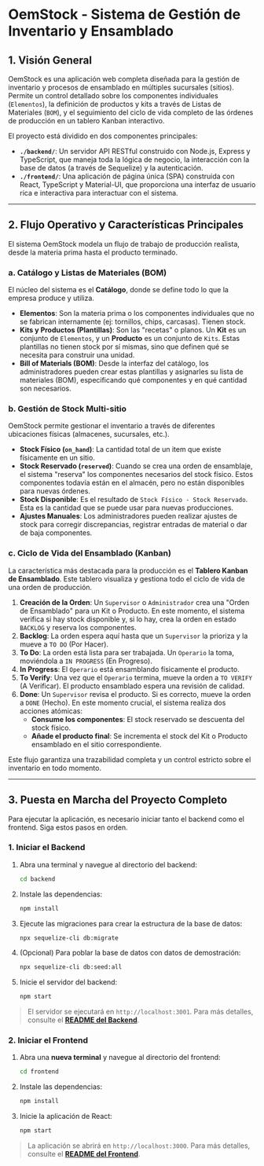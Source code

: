 # OemStock - Sistema de Gestión de Inventario y Ensamblado

## 1. Visión General

OemStock es una aplicación web completa diseñada para la gestión de inventario y procesos de ensamblado en múltiples sucursales (sitios). Permite un control detallado sobre los componentes individuales (`Elementos`), la definición de productos y kits a través de Listas de Materiales (`BOM`), y el seguimiento del ciclo de vida completo de las órdenes de producción en un tablero Kanban interactivo.

El proyecto está dividido en dos componentes principales:

- **`./backend/`**: Un servidor API RESTful construido con Node.js, Express y TypeScript, que maneja toda la lógica de negocio, la interacción con la base de datos (a través de Sequelize) y la autenticación.
- **`./frontend/`**: Una aplicación de página única (SPA) construida con React, TypeScript y Material-UI, que proporciona una interfaz de usuario rica e interactiva para interactuar con el sistema.

---

## 2. Flujo Operativo y Características Principales

El sistema OemStock modela un flujo de trabajo de producción realista, desde la materia prima hasta el producto terminado.

### a. Catálogo y Listas de Materiales (BOM)

El núcleo del sistema es el **Catálogo**, donde se define todo lo que la empresa produce y utiliza.

- **Elementos**: Son la materia prima o los componentes individuales que no se fabrican internamente (ej: tornillos, chips, carcasas). Tienen stock.
- **Kits y Productos (Plantillas)**: Son las "recetas" o planos. Un **Kit** es un conjunto de `Elementos`, y un **Producto** es un conjunto de `Kits`. Estas plantillas no tienen stock por sí mismas, sino que definen qué se necesita para construir una unidad.
- **Bill of Materials (BOM)**: Desde la interfaz del catálogo, los administradores pueden crear estas plantillas y asignarles su lista de materiales (BOM), especificando qué componentes y en qué cantidad son necesarios.

### b. Gestión de Stock Multi-sitio

OemStock permite gestionar el inventario a través de diferentes ubicaciones físicas (almacenes, sucursales, etc.).

- **Stock Físico (`on_hand`)**: La cantidad total de un item que existe físicamente en un sitio.
- **Stock Reservado (`reserved`)**: Cuando se crea una orden de ensamblaje, el sistema "reserva" los componentes necesarios del stock físico. Estos componentes todavía están en el almacén, pero no están disponibles para nuevas órdenes.
- **Stock Disponible**: Es el resultado de `Stock Físico - Stock Reservado`. Esta es la cantidad que se puede usar para nuevas producciones.
- **Ajustes Manuales**: Los administradores pueden realizar ajustes de stock para corregir discrepancias, registrar entradas de material o dar de baja componentes.

### c. Ciclo de Vida del Ensamblado (Kanban)

La característica más destacada para la producción es el **Tablero Kanban de Ensamblado**. Este tablero visualiza y gestiona todo el ciclo de vida de una orden de producción.

1.  **Creación de la Orden**: Un `Supervisor` o `Administrador` crea una "Orden de Ensamblado" para un Kit o Producto. En este momento, el sistema verifica si hay stock disponible y, si lo hay, crea la orden en estado `BACKLOG` y reserva los componentes.
2.  **Backlog**: La orden espera aquí hasta que un `Supervisor` la prioriza y la mueve a `TO DO` (Por Hacer).
3.  **To Do**: La orden está lista para ser trabajada. Un `Operario` la toma, moviéndola a `IN PROGRESS` (En Progreso).
4.  **In Progress**: El `Operario` está ensamblando físicamente el producto.
5.  **To Verify**: Una vez que el `Operario` termina, mueve la orden a `TO VERIFY` (A Verificar). El producto ensamblado espera una revisión de calidad.
6.  **Done**: Un `Supervisor` revisa el producto. Si es correcto, mueve la orden a `DONE` (Hecho). En este momento crucial, el sistema realiza dos acciones atómicas:
    - **Consume los componentes**: El stock reservado se descuenta del stock físico.
    - **Añade el producto final**: Se incrementa el stock del Kit o Producto ensamblado en el sitio correspondiente.

Este flujo garantiza una trazabilidad completa y un control estricto sobre el inventario en todo momento.

---

## 3. Puesta en Marcha del Proyecto Completo

Para ejecutar la aplicación, es necesario iniciar tanto el backend como el frontend. Siga estos pasos en orden.

### 1. Iniciar el Backend

1.  Abra una terminal y navegue al directorio del backend:
    ```bash
    cd backend
    ```
2.  Instale las dependencias:
    ```bash
    npm install
    ```
3.  Ejecute las migraciones para crear la estructura de la base de datos:
    ```bash
    npx sequelize-cli db:migrate
    ```
4.  (Opcional) Para poblar la base de datos con datos de demostración:
    ```bash
    npx sequelize-cli db:seed:all
    ```
5.  Inicie el servidor del backend:
    ```bash
    npm start
    ```

> El servidor se ejecutará en `http://localhost:3001`. Para más detalles, consulte el **[README del Backend](./backend/README.md)**.

### 2. Iniciar el Frontend

1.  Abra una **nueva terminal** y navegue al directorio del frontend:
    ```bash
    cd frontend
    ```
2.  Instale las dependencias:
    ```bash
    npm install
    ```
3.  Inicie la aplicación de React:
    ```bash
    npm start
    ```

> La aplicación se abrirá en `http://localhost:3000`. Para más detalles, consulte el **[README del Frontend](./frontend/README.md)**.